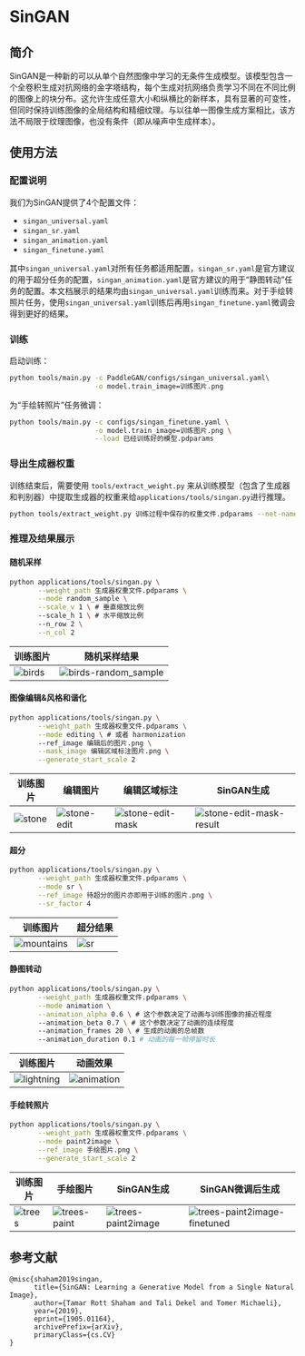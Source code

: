 # SinGAN

## 简介

SinGAN是一种新的可以从单个自然图像中学习的无条件生成模型。该模型包含一个全卷积生成对抗网络的金字塔结构，每个生成对抗网络负责学习不同在不同比例的图像上的块分布。这允许生成任意大小和纵横比的新样本，具有显著的可变性，但同时保持训练图像的全局结构和精细纹理。与以往单一图像生成方案相比，该方法不局限于纹理图像，也没有条件（即从噪声中生成样本）。

## 使用方法

### 配置说明

我们为SinGAN提供了4个配置文件：

- `singan_universal.yaml`
- `singan_sr.yaml`
- `singan_animation.yaml`
- `singan_finetune.yaml`

其中`singan_universal.yaml`对所有任务都适用配置，`singan_sr.yaml`是官方建议的用于超分任务的配置，`singan_animation.yaml`是官方建议的用于“静图转动”任务的配置。本文档展示的结果均由`singan_universal.yaml`训练而来。对于手绘转照片任务，使用`singan_universal.yaml`训练后再用`singan_finetune.yaml`微调会得到更好的结果。

### 训练

启动训练：

```bash
python tools/main.py -c PaddleGAN/configs/singan_universal.yaml\
                     -o model.train_image=训练图片.png
```

为“手绘转照片”任务微调：

```bash
python tools/main.py -c configs/singan_finetune.yaml \
                     -o model.train_image=训练图片.png \
                     --load 已经训练好的模型.pdparams
```


### 导出生成器权重

训练结束后，需要使用 ``tools/extract_weight.py`` 来从训练模型（包含了生成器和判别器）中提取生成器的权重来给`applications/tools/singan.py`进行推理。

```bash
python tools/extract_weight.py 训练过程中保存的权重文件.pdparams --net-name netG --output 生成器权重文件.pdparams
```

### 推理及结果展示

#### 随机采样

```bash
python applications/tools/singan.py \
       --weight_path 生成器权重文件.pdparams \
       --mode random_sample \
       --scale_v 1 \ # 垂直缩放比例
       --scale_h 1 \ # 水平缩放比例
       --n_row 2 \
       --n_col 2
```

|训练图片|随机采样结果|
| ---- | ---- |
|![birds](https://user-images.githubusercontent.com/91609464/153211448-2614407b-a30b-467c-b1e5-7db88ff2ca74.png)|![birds-random_sample](https://user-images.githubusercontent.com/91609464/153211573-1af108ba-ad42-438a-94a9-e8f8f3e091eb.png)|

#### 图像编辑&风格和谐化

```bash
python applications/tools/singan.py \
       --weight_path 生成器权重文件.pdparams \
       --mode editing \ # 或者 harmonization
       --ref_image 编辑后的图片.png \
       --mask_image 编辑区域标注图片.png \
       --generate_start_scale 2
```


|训练图片|编辑图片|编辑区域标注|SinGAN生成|
|----|----|----|----|
|![stone](https://user-images.githubusercontent.com/91609464/153211778-bb94d29d-a2b4-4d04-9900-89b20ae90b90.png)|![stone-edit](https://user-images.githubusercontent.com/91609464/153211867-df3d9035-d320-45ec-8043-488e9da49bff.png)|![stone-edit-mask](https://user-images.githubusercontent.com/91609464/153212047-9620f73c-58d9-48ed-9af7-a11470ad49c8.png)|![stone-edit-mask-result](https://user-images.githubusercontent.com/91609464/153211942-e0e639c2-3ea6-4ade-852b-73757b0bbab0.png)|

#### 超分

```bash
python applications/tools/singan.py \
       --weight_path 生成器权重文件.pdparams \
       --mode sr \
       --ref_image 待超分的图片亦即用于训练的图片.png \
       --sr_factor 4
```
|训练图片|超分结果|
| ---- | ---- |
|![mountains](https://user-images.githubusercontent.com/91609464/153212146-efbbbbd6-e045-477a-87ae-10f121341060.png)|![sr](https://user-images.githubusercontent.com/91609464/153212176-530b7075-e72b-4c05-ad3e-2f2cdfc76dea.png)|


#### 静图转动

```bash
python applications/tools/singan.py \
       --weight_path 生成器权重文件.pdparams \
       --mode animation \
       --animation_alpha 0.6 \ # 这个参数决定了动画与训练图像的接近程度
       --animation_beta 0.7 \ # 这个参数决定了动画的连续程度
       --animation_frames 20 \ # 生成的动画的总帧数
       --animation_duration 0.1	# 动画的每一帧停留时长
```

|训练图片|动画效果|
| ---- | ---- |
|![lightning](https://user-images.githubusercontent.com/91609464/153212291-6f8976bd-e873-423e-ab62-77997df2df7a.png)|![animation](https://user-images.githubusercontent.com/91609464/153212372-0543e6d6-5842-472b-af50-8b22670270ae.gif)|


#### 手绘转照片
```bash
python applications/tools/singan.py \
       --weight_path 生成器权重文件.pdparams \
       --mode paint2image \
       --ref_image 手绘图片.png \
       --generate_start_scale 2
```
|训练图片|手绘图片|SinGAN生成|SinGAN微调后生成|
|----|----|----|----|
|![trees](https://user-images.githubusercontent.com/91609464/153212536-0bb6489d-d488-49e0-a6b5-90ef578c9e4f.png)|![trees-paint](https://user-images.githubusercontent.com/91609464/153212511-ef2c6bea-1f8c-4685-951b-8db589414dfe.png)|![trees-paint2image](https://user-images.githubusercontent.com/91609464/153212531-c080c705-fd58-4ade-aac6-e2134838a75f.png)|![trees-paint2image-finetuned](https://user-images.githubusercontent.com/91609464/153212529-51d8d29b-6b58-4f29-8792-4b2b04f9266e.png)|

## 参考文献

```
@misc{shaham2019singan,
      title={SinGAN: Learning a Generative Model from a Single Natural Image}, 
      author={Tamar Rott Shaham and Tali Dekel and Tomer Michaeli},
      year={2019},
      eprint={1905.01164},
      archivePrefix={arXiv},
      primaryClass={cs.CV}
}
```


